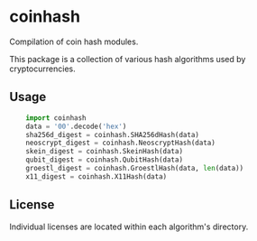 # coinhash

Compilation of coin hash modules.

This package is a collection of various hash algorithms used by cryptocurrencies.

## Usage

```python
    import coinhash
    data = '00'.decode('hex')
    sha256d_digest = coinhash.SHA256dHash(data)
    neoscrypt_digest = coinhash.NeoscryptHash(data)
    skein_digest = coinhash.SkeinHash(data)
    qubit_digest = coinhash.QubitHash(data)
    groestl_digest = coinhash.GroestlHash(data, len(data))
    x11_digest = coinhash.X11Hash(data)
```

## License

Individual licenses are located within each algorithm's directory.
